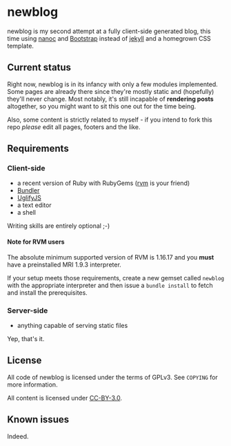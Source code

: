 newblog
=======

newblog is my second attempt at a fully client-side generated blog, this time
using [nanoc][] and [Bootstrap][] instead of [jekyll][] and a homegrown CSS
template.


Current status
--------------

Right now, newblog is in its infancy with only a few modules implemented. Some
pages are already there since they're mostly static and (hopefully) they'll
never change. Most notably, it's still incapable of **rendering posts**
altogether, so you might want to sit this one out for the time being.

Also, some content is strictly related to myself - if you intend to fork this
repo *please* edit all pages, footers and the like.


Requirements
------------

### Client-side

  * a recent version of Ruby with RubyGems ([rvm](http://rvm.io) is your friend)
  * [Bundler](http://gembundler.com)
  * [UglifyJS](https://github.com/mishoo/UglifyJS)
  * a text editor
  * a shell

Writing skills are entirely optional ;-)

#### Note for RVM users

The absolute minimum supported version of RVM is 1.16.17 and you **must** have
a preinstalled MRI 1.9.3 interpreter.

If your setup meets those requirements, create a new gemset called `newblog`
with the appropriate interpreter and then issue a `bundle install` to fetch
and install the prerequisites.

### Server-side

  * anything capable of serving static files

Yep, that's it.


License
-------

All code of newblog is licensed under the terms of GPLv3. See `COPYING` for
more information.

All content is licensed under [CC-BY-3.0][].


Known issues
------------

Indeed.


[nanoc]: http://nanoc.stoneship.org/
[Bootstrap]: http://getbootstrap.com/
[jekyll]: http://jekyllrb.com/
[kramdown]: http://kramdown.rubyforge.org/
[CC-BY-3.0]: http://creativecommons.org/licenses/by/3.0/

